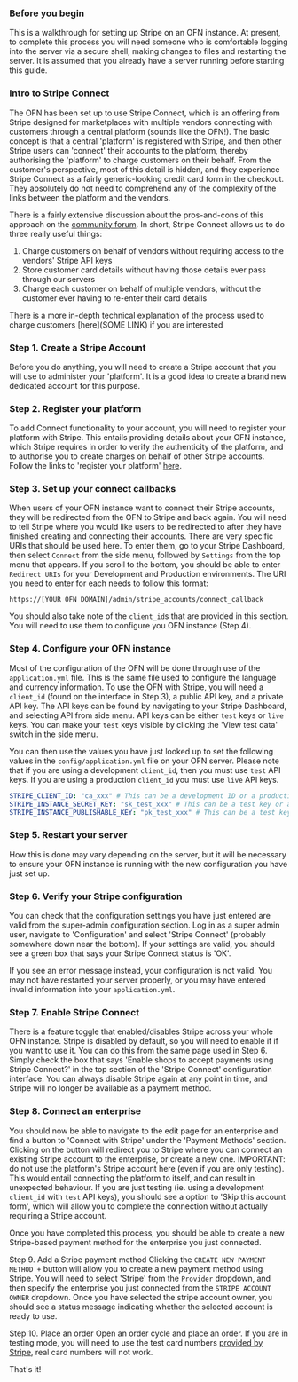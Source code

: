 ### Before you begin
This is a walkthrough for setting up Stripe on an OFN instance. At present, to complete this process you will need someone who is comfortable logging into the server via a secure shell, making changes to files and restarting the server. It is assumed that you already have a server running before starting this guide.

### Intro to Stripe Connect
The OFN has been set up to use Stripe Connect, which is an offering from Stripe designed for marketplaces with multiple vendors connecting with customers through a central platform (sounds like the OFN!). The basic concept is that a central 'platform' is registered with Stripe, and then other Stripe users can 'connect' their accounts to the platform, thereby authorising the 'platform' to charge customers on their behalf. From the customer's perspective, most of this detail is hidden, and they experience Stripe Connect as a fairly generic-looking credit card form in the checkout. They absolutely do not need to comprehend any of the complexity of the links between the platform and the vendors.

There is a fairly extensive discussion about the pros-and-cons of this approach on the [community forum](https://community.openfoodnetwork.org/t/integrating-stripe-into-ofn/664). In short, Stripe Connect allows us to do three really useful things:
1. Charge customers on behalf of vendors without requiring access to the vendors' Stripe API keys
2. Store customer card details without having those details ever pass through our servers
3. Charge each customer on behalf of multiple vendors, without the customer ever having to re-enter their card details

There is a more in-depth technical explanation of the process used to charge customers [here](SOME LINK) if you are interested

### Step 1. Create a Stripe Account
Before you do anything, you will need to create a Stripe account that you will use to administer your 'platform'. It is a good idea to create a brand new dedicated account for this purpose. 

### Step 2. Register your platform
To add Connect functionality to your account, you will need to register your platform with Stripe. This entails providing details about your OFN instance, which Stripe requires in order to verify the authenticity of the platform, and to authorise you to create charges on behalf of other Stripe accounts. Follow the links to 'register your platform' [here](https://stripe.com/docs/connect/quickstart#register-platform).

### Step 3. Set up your connect callbacks
When users of your OFN instance want to connect their Stripe accounts, they will be redirected from the OFN to Stripe and back again. You will need to tell Stripe where you would like users to be redirected to after they have finished creating and connecting their accounts. There are very specific URIs that should be used here. To enter them, go to your Stripe Dashboard, then select `Connect` from the side menu, followed by `Settings` from the top menu that appears. If you scroll to the bottom, you should be able to enter `Redirect URIs` for your Development and Production environments. The URI you need to enter for each needs to follow this format:

````
https://[YOUR OFN DOMAIN]/admin/stripe_accounts/connect_callback
````

You should also take note of the `client_id`s that are provided in this section. You will need to use them to configure you OFN instance (Step 4).

### Step 4. Configure your OFN instance
Most of the configuration of the OFN will be done through use of the `application.yml` file. This is the same file used to configure the language and currency information. To use the OFN with Stripe, you will need a `client_id` (found on the interface in Step 3), a public API key, and a private API key. The API keys can be found by navigating to your Stripe Dashboard, and selecting API from side menu. API keys can be either `test` keys or `live` keys. You can make your `test` keys visible by clicking the 'View test data' switch in the side menu. 

You can then use the values you have just looked up to set the following values in the `config/application.yml` file on your OFN server. Please note that if you are using a development `client_id`, then you must use `test` API keys. If you are using a production `client_id` you must use `live` API keys.

````yml
STRIPE_CLIENT_ID: "ca_xxx" # This can be a development ID or a production ID
STRIPE_INSTANCE_SECRET_KEY: "sk_test_xxx" # This can be a test key or a live key
STRIPE_INSTANCE_PUBLISHABLE_KEY: "pk_test_xxx" # This can be a test key or a live key
````

### Step 5. Restart your server
How this is done may vary depending on the server, but it will be necessary to ensure your OFN instance is running with the new configuration you have just set up.

### Step 6. Verify your Stripe configuration
You can check that the configuration settings you have just entered are valid from the super-admin configuration section. Log in as a super admin user, navigate to 'Configuration' and select 'Stripe Connect' (probably somewhere down near the bottom). If your settings are valid, you should see a green box that says your Stripe Connect status is 'OK'.

If you see an error message instead, your configuration is not valid. You may not have restarted your server properly, or you may have entered invalid information into your `application.yml`.

### Step 7. Enable Stripe Connect
There is a feature toggle that enabled/disables Stripe across your whole OFN instance. Stripe is disabled by default, so you will need to enable it if you want to use it. You can do this from the same page used in Step 6. Simply check the box that says 'Enable shops to accept payments using Stripe Connect?' in the top section of the 'Stripe Connect' configuration interface. You can always disable Stripe again at any point in time, and Stripe will no longer be available as a payment method.

### Step 8. Connect an enterprise
You should now be able to navigate to the edit page for an enterprise and find a button to 'Connect with Stripe' under the 'Payment Methods' section. Clicking on the button will redirect you to Stripe where you can connect an existing Stripe account to the enterprise, or create a new one. IMPORTANT: do not use the platform's Stripe account here (even if you are only testing). This would entail connecting the platform to itself, and can result in unexpected behaviour. If you are just testing (ie. using a development `client_id` with `test` API keys), you should see a option to 'Skip this account form', which will allow you to complete the connection without actually requiring a Stripe account.

Once you have completed this process, you should be able to create a new Stripe-based payment method for the enterprise you just connected.

Step 9. Add a Stripe payment method
Clicking the `CREATE NEW PAYMENT METHOD +` button will allow you to create a new payment method using Stripe. You will need to select 'Stripe' from the `Provider` dropdown, and then specify the enterprise you just connected from the `STRIPE ACCOUNT OWNER` dropdown. Once you have selected the stripe account owner, you should see a status message indicating whether the selected account is ready to use.

Step 10. Place an order
Open an order cycle and place an order. If you are in testing mode, you will need to use the test card numbers [provided by Stripe](https://stripe.com/docs/testing#cards), real card numbers will not work.

That's it!

